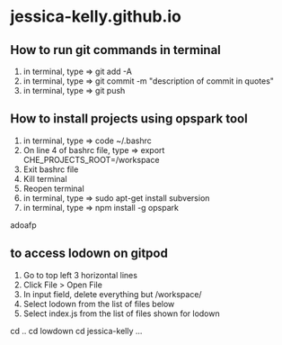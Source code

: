 # jessica-kelly.github.io

## How to run git commands in terminal
1) in terminal, type => git add -A
2) in terminal, type => git commit -m "description of commit in quotes"
3) in terminal, type => git push

## How to install projects using opspark tool
1) in terminal, type => code ~/.bashrc
2) On line 4 of bashrc file, type => export CHE_PROJECTS_ROOT=/workspace
3) Exit bashrc file
4) Kill terminal
5) Reopen terminal
6) in terminal, type => sudo apt-get install subversion
7) in terminal, type => npm install -g opspark

adoafp

## to access lodown on gitpod
1) Go to top left 3 horizontal lines
2) Click File > Open File
3) In input field, delete everything but /workspace/
4) Select lodown from the list of files below
5) Select index.js from the list of files shown for lodown

cd ..
cd lowdown
cd jessica-kelly ...